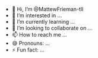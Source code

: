 - 👋 Hi, I’m @MattewFrieman-tll
- 👀 I’m interested in ...
- 🌱 I’m currently learning ...
- 💞️ I’m looking to collaborate on ...
- 📫 How to reach me ...
- 😄 Pronouns: ...
- ⚡ Fun fact: ...

<!---
MattewFrieman-tll/MattewFrieman-tll is a ✨ special ✨ repository because its `README.md` (this file) appears on your GitHub profile.
You can click the Preview link to take a look at your changes.
--->
